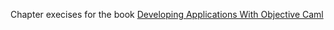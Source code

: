 Chapter execises for the book [Developing Applications With Objective Caml](http://caml.inria.fr/pub/docs/oreilly-book/index.html)